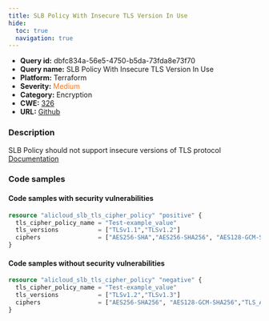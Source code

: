 ```yaml
---
title: SLB Policy With Insecure TLS Version In Use
hide:
  toc: true
  navigation: true
---
```


<style>
  .highlight .hll {
    background-color: #ff171742;
  }
  .md-content {
    max-width: 1100px;
    margin: 0 auto;
  }
</style>

-   **Query id:** dbfc834a-56e5-4750-b5da-73fda8e73f70
-   **Query name:** SLB Policy With Insecure TLS Version In Use
-   **Platform:** Terraform
-   **Severity:** <span style="color:#ff7213">Medium</span>
-   **Category:** Encryption
-   **CWE:** <a href="https://cwe.mitre.org/data/definitions/326.html" onclick="newWindowOpenerSafe(event, 'https://cwe.mitre.org/data/definitions/326.html')">326</a>
-   **URL:** [Github](https://github.com/Checkmarx/kics/tree/master/assets/queries/terraform/alicloud/slb_policy_with_insecure_tls_version_in_use)

### Description
SLB Policy should not support insecure versions of TLS protocol<br>
[Documentation](https://registry.terraform.io/providers/aliyun/alicloud/latest/docs/resources/slb_tls_cipher_policy)

### Code samples
#### Code samples with security vulnerabilities
```tf title="Positive test num. 1 - tf file" hl_lines="3"
resource "alicloud_slb_tls_cipher_policy" "positive" {
  tls_cipher_policy_name = "Test-example_value"
  tls_versions           = ["TLSv1.1","TLSv1.2"]
  ciphers                = ["AES256-SHA","AES256-SHA256", "AES128-GCM-SHA256"]
}

```


#### Code samples without security vulnerabilities
```tf title="Negative test num. 1 - tf file"
resource "alicloud_slb_tls_cipher_policy" "negative" {
  tls_cipher_policy_name = "Test-example_value"
  tls_versions           = ["TLSv1.2","TLSv1.3"]
  ciphers                = ["AES256-SHA256", "AES128-GCM-SHA256","TLS_AES_256_GCM_SHA384"]
}

```

